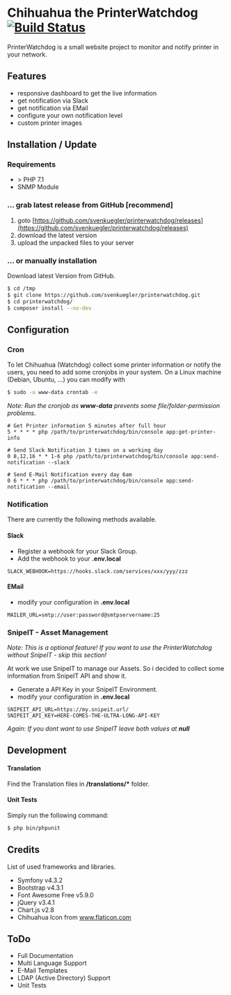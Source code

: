 Chihuahua the PrinterWatchdog [![Build Status](https://travis-ci.org/svenkuegler/printerwatchdog.svg?branch=master)](https://travis-ci.org/svenkuegler/printerwatchdog)
===
PrinterWatchdog is a small website project to monitor and notify printer in your network. 

## Features
 * responsive dashboard to get the live information
 * get notification via Slack
 * get notification via EMail
 * configure your own notification level
 * custom printer images

## Installation / Update
### Requirements
 * &gt; PHP 7.1 
 * SNMP Module

### ... grab latest release from GitHub [recommend]
 1. goto [https://github.com/svenkuegler/printerwatchdog/releases](https://github.com/svenkuegler/printerwatchdog/releases)
 2. download the latest version
 3. upload the unpacked files to your server
 

### ... or manually installation
Download latest Version from GitHub.

```bash
$ cd /tmp
$ git clone https://github.com/svenkuegler/printerwatchdog.git
$ cd printerwatchdog/
$ composer install --no-dev
```

## Configuration
### Cron
To let Chihuahua (Watchdog) collect some printer information or notify the users, 
you need to add some cronjobs in your system. On a Linux machine (Debian, Ubuntu, ...) you can modify with
```bash
$ sudo -u www-data crontab -e
```
*Note: Run the cronjob as __www-data__ prevents some file/folder-permission problems.*
```text
# Get Printer information 5 minutes after full hour
5 * * * * php /path/to/printerwatchdog/bin/console app:get-printer-info

# Send Slack Notification 3 times on a working day
0 8,12,16 * * 1-6 php /path/to/printerwatchdog/bin/console app:send-notification --slack

# Send E-Mail Notification every day 6am
0 6 * * * php /path/to/printerwatchdog/bin/console app:send-notification --email
```

### Notification
There are currently the following methods available.

#### Slack
 * Register a webhook for your Slack Group.
 * Add the webhook to your __.env.local__
 ```
SLACK_WEBHOOK=https://hooks.slack.com/services/xxx/yyy/zzz
```

#### EMail
 * modify your configuration in __.env.local__
 ```
MAILER_URL=smtp://user:password@smtpservername:25
```

### SnipeIT - Asset Management
*Note: This is a optional feature! If you want to use the PrinterWatchdog without SnipeIT - skip this section!*


At work we use SnipeIT to manage our Assets. So i decided to collect some information from SnipeIT API and show it.

 * Generate a API Key in your SnipeIT Environment.
 * modify your configuration in __.env.local__
```
SNIPEIT_API_URL=https://my.snipeit.url/
SNIPEIT_API_KEY=HERE-COMES-THE-ULTRA-LONG-API-KEY
```
*Again: If you dont want to use SnipeIT leave both values at __null__*

## Development


#### Translation
Find the Translation files in __/translations/*__ folder.

#### Unit Tests
Simply run the following command:
```bash
$ php bin/phpunit
```

## Credits
List of used frameworks and libraries.

 * Symfony v4.3.2
 * Bootstrap v4.3.1
 * Font Awesome Free v5.9.0
 * jQuery v3.4.1
 * Chart.js v2.8
 * Chihuahua Icon from www.flaticon.com
 
## ToDo
 * Full Documentation
 * Multi Language Support
 * E-Mail Templates
 * LDAP (Active Directory) Support
 * Unit Tests